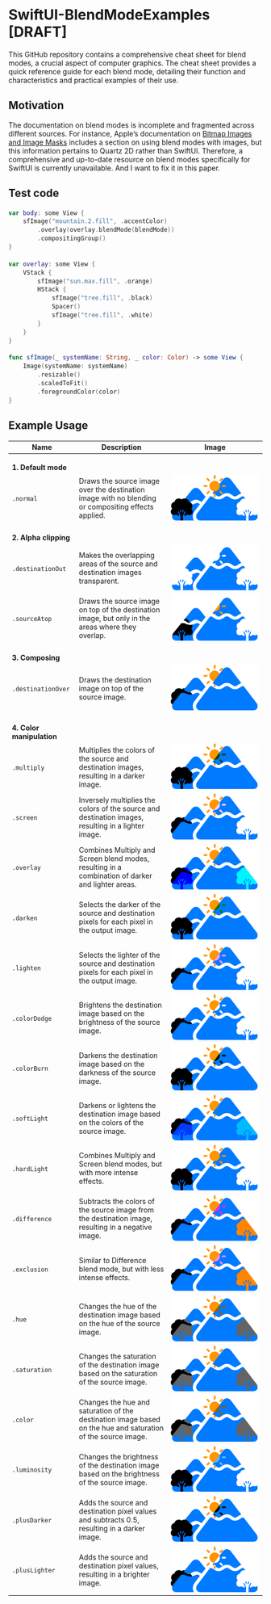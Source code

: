#  SwiftUI-BlendModeExamples [DRAFT]
This GitHub repository contains a comprehensive cheat sheet for blend modes, a crucial aspect of computer graphics. The cheat sheet provides a quick reference guide for each blend mode, detailing their function and characteristics and practical examples of their use.

## Motivation
The documentation on blend modes is incomplete and fragmented across different sources. For instance, Apple’s documentation on [Bitmap Images and Image Masks](https://developer.apple.com/library/archive/documentation/GraphicsImaging/Conceptual/drawingwithquartz2d/dq_images/dq_images.html) includes a section on using blend modes with images, but this information pertains to Quartz 2D rather than SwiftUI. Therefore, a comprehensive and up-to-date resource on blend modes specifically for SwiftUI is currently unavailable. And I want to fix it in this paper.

## Test code
```swift
var body: some View {
    sfImage("mountain.2.fill", .accentColor)
        .overlay(overlay.blendMode(blendMode))
        .compositingGroup()
}

var overlay: some View {
    VStack {
        sfImage("sun.max.fill", .orange)
        HStack {
            sfImage("tree.fill", .black)
            Spacer()
            sfImage("tree.fill", .white)
        }
    }
}

func sfImage(_ systemName: String, _ color: Color) -> some View {
    Image(systemName: systemName)
        .resizable()
        .scaledToFit()
        .foregroundColor(color)
}
```
## Example Usage
| Name | Description | Image |
| --- | --- | --- |
| <br />**1. Default mode** |
| `.normal` | Draws the source image over the destination image with no blending or compositing effects applied. | ![Blend mode normal](Examples/normal.png) |
| <br />**2. Alpha clipping** |
| `.destinationOut` | Makes the overlapping areas of the source and destination images transparent. | ![Blend mode destinationOut](Examples/destinationOut.png) |
| `.sourceAtop` | Draws the source image on top of the destination image, but only in the areas where they overlap. | ![Blend mode sourceAtop](Examples/sourceAtop.png) |
| <br />**3. Composing** |
| `.destinationOver` | Draws the destination image on top of the source image. | ![Blend mode destinationOver](Examples/destinationOver.png) |
| <br />**4. Color manipulation** |
| `.multiply` | Multiplies the colors of the source and destination images, resulting in a darker image. | ![Blend mode multiply](Examples/multiply.png) |
| `.screen` | Inversely multiplies the colors of the source and destination images, resulting in a lighter image. | ![Blend mode screen](Examples/screen.png) |
| `.overlay` | Combines Multiply and Screen blend modes, resulting in a combination of darker and lighter areas. | ![Blend mode overlay](Examples/overlay.png) |
| `.darken` | Selects the darker of the source and destination pixels for each pixel in the output image. | ![Blend mode darken](Examples/darken.png) |
| `.lighten` | Selects the lighter of the source and destination pixels for each pixel in the output image. | ![Blend mode lighten](Examples/lighten.png) |
| `.colorDodge` | Brightens the destination image based on the brightness of the source image. | ![Blend mode colorDodge](Examples/colorDodge.png) |
| `.colorBurn` | Darkens the destination image based on the darkness of the source image. | ![Blend mode colorBurn](Examples/colorBurn.png) |
| `.softLight` | Darkens or lightens the destination image based on the colors of the source image. | ![Blend mode softLight](Examples/softLight.png) |
| `.hardLight` | Combines Multiply and Screen blend modes, but with more intense effects. | ![Blend mode hardLight](Examples/hardLight.png) |
| `.difference` | Subtracts the colors of the source image from the destination image, resulting in a negative image. | ![Blend mode difference](Examples/difference.png) |
| `.exclusion` | Similar to Difference blend mode, but with less intense effects. | ![Blend mode exclusion](Examples/exclusion.png) |
| `.hue` | Changes the hue of the destination image based on the hue of the source image. | ![Blend mode hue](Examples/hue.png) |
| `.saturation` | Changes the saturation of the destination image based on the saturation of the source image. | ![Blend mode saturation](Examples/saturation.png) |
| `.color` | Changes the hue and saturation of the destination image based on the hue and saturation of the source image. | ![Blend mode color](Examples/color.png) |
| `.luminosity` | Changes the brightness of the destination image based on the brightness of the source image. | ![Blend mode luminosity](Examples/luminosity.png) |
| `.plusDarker` | Adds the source and destination pixel values and subtracts 0.5, resulting in a darker image. | ![Blend mode plusDarker](Examples/plusDarker.png) |
| `.plusLighter` | Adds the source and destination pixel values, resulting in a brighter image. | ![Blend mode plusLighter](Examples/plusLighter.png) |
